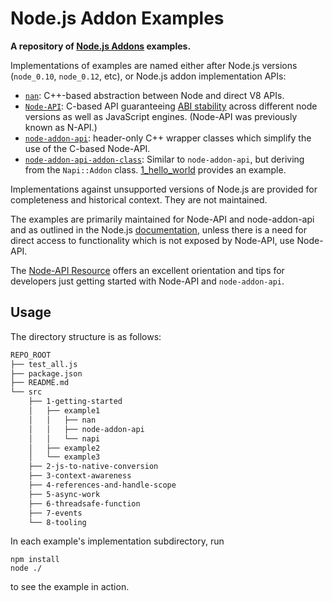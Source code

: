 Node.js Addon Examples
=========================================

**A repository of [Node.js Addons](https://nodejs.org/api/addons.html#addons_c_addons) examples.**

Implementations of examples are named either after Node.js versions (`node_0.10`,
`node_0.12`, etc), or Node.js addon implementation APIs:

- [`nan`](https://github.com/nodejs/nan): C++-based abstraction between Node and direct V8 APIs.
- [`Node-API`](https://nodejs.org/api/n-api.html): C-based API guaranteeing [ABI stability](https://nodejs.org/en/docs/guides/abi-stability/) across different node versions as well as JavaScript engines. (Node-API was previously known as N-API.)
- [`node-addon-api`](https://github.com/nodejs/node-addon-api): header-only C++ wrapper classes which simplify the use of the C-based Node-API.
- [`node-addon-api-addon-class`](https://github.com/nodejs/node-addon-api/tree/main/doc/addon.md): Similar to `node-addon-api`, but deriving from the `Napi::Addon` class. [1_hello_world](./1_hello_world) provides an example.

Implementations against unsupported versions of Node.js are provided for
completeness and historical context. They are not maintained.

The examples are primarily maintained for Node-API and node-addon-api and as outlined in
the Node.js [documentation](https://nodejs.org/dist/latest/docs/api/addons.html),
unless there is a need for direct access to functionality which
is not exposed by Node-API, use Node-API.

The [Node-API Resource](http://nodejs.github.io/node-addon-examples/) offers an
excellent orientation and tips for developers just getting started with Node-API
and `node-addon-api`.

## Usage

The directory structure is as follows:

```sh
REPO_ROOT
├── test_all.js
├── package.json
├── README.md
└── src
    ├── 1-getting-started
    │   ├── example1
    │   │   ├── nan
    │   │   ├── node-addon-api
    │   │   └── napi
    │   ├── example2
    │   └── example3
    ├── 2-js-to-native-conversion
    ├── 3-context-awareness
    ├── 4-references-and-handle-scope
    ├── 5-async-work
    ├── 6-threadsafe-function
    ├── 7-events
    └── 8-tooling
```

In each example's implementation subdirectory, run

```text
npm install
node ./
```

to see the example in action.
